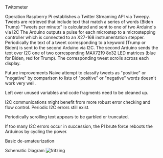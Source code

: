 Twitometer

Operation
Raspberry Pi establishes a Twitter Streaming API via Tweepy. 
Tweets are retrieved that include text that match a series of words (Biden Trump) 
"Tweets per minute" is calculated and sent to one of two Arduino's via I2C 
The Arduino outputs a pulse for each microstep to a microstepping controller which is connected to an X27-168 instrumentation stepper. 
Periodically  the text of a tweet corresponding to a keyword (Trump or Biden) is sent to the second Arduino via I2C. 
The second Arduino sends the text over I2C one of two corresponding MAX7219 8x32 LED matrices (blue for Biden, red for Trump). 
The corresponding tweet scrolls across each display. 

Future improvements
Naive attempt to classify tweets as "positive" or "negative" by comparison to lists of "positive" or "negative" words doesn't work very well. 
 
Left over unused variables and code fragments need to be cleaned up. 
 
I2C communications might benefit from more robust error checking and flow control. Periodic I2C errors still exist. 
 
Periodically scrolling text appears to be garbled or truncated.
 
If too many I2C errors occur in succession, the PI brute force reboots the Arduinos by cycling the power. 
 
Basic de-amateurization 
 

Schematic Diagram 
![fritzing](/fritzing.jpg)